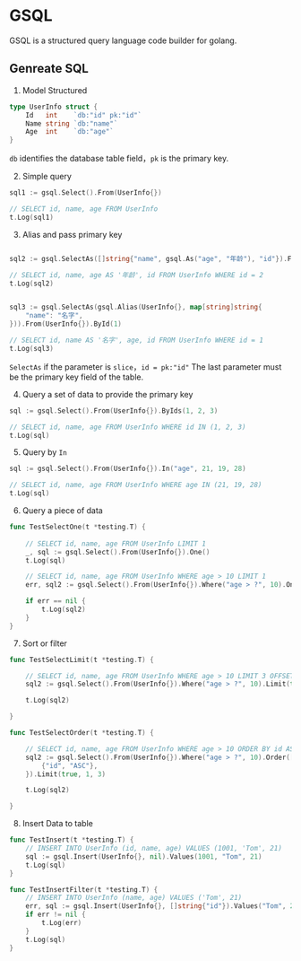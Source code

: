 # GSQL

GSQL is a structured query language code builder for golang.

## Genreate SQL

1. Model Structured

```go
type UserInfo struct {
	Id   int    `db:"id" pk:"id"`
	Name string `db:"name"`
	Age  int    `db:"age"`
}
```

`db` identifies the database table field，`pk` is the primary key.

2. Simple query

```go
sql1 := gsql.Select().From(UserInfo{})

// SELECT id, name, age FROM UserInfo
t.Log(sql1)
```


3. Alias and pass primary key

```go

sql2 := gsql.SelectAs([]string{"name", gsql.As("age", "年龄"), "id"}).From(UserInfo{}).ById(2)

// SELECT id, name, age AS '年龄', id FROM UserInfo WHERE id = 2
t.Log(sql2)


sql3 := gsql.SelectAs(gsql.Alias(UserInfo{}, map[string]string{
    "name": "名字",
})).From(UserInfo{}).ById(1)

// SELECT id, name AS '名字', age, id FROM UserInfo WHERE id = 1
t.Log(sql3)
```
`SelectAs` if the parameter is `slice`，`id = pk:"id"` The last parameter must be the primary key field of the table.

4. Query a set of data to provide the primary key

```go
sql := gsql.Select().From(UserInfo{}).ByIds(1, 2, 3)

// SELECT id, name, age FROM UserInfo WHERE id IN (1, 2, 3)
t.Log(sql)
```

5. Query by `In`
```go
sql := gsql.Select().From(UserInfo{}).In("age", 21, 19, 28)

// SELECT id, name, age FROM UserInfo WHERE age IN (21, 19, 28)
t.Log(sql)
```

6. Query a piece of data

```go
func TestSelectOne(t *testing.T) {
	
	// SELECT id, name, age FROM UserInfo LIMIT 1
	_, sql := gsql.Select().From(UserInfo{}).One()
	t.Log(sql)

	// SELECT id, name, age FROM UserInfo WHERE age > 10 LIMIT 1
	err, sql2 := gsql.Select().From(UserInfo{}).Where("age > ?", 10).One()

	if err == nil {
		t.Log(sql2)
	}
}
```

7. Sort or filter
```go
func TestSelectLimit(t *testing.T) {

	// SELECT id, name, age FROM UserInfo WHERE age > 10 LIMIT 3 OFFSET 1
	sql2 := gsql.Select().From(UserInfo{}).Where("age > ?", 10).Limit(true, 1, 3)

	t.Log(sql2)

}

func TestSelectOrder(t *testing.T) {

	// SELECT id, name, age FROM UserInfo WHERE age > 10 ORDER BY id ASC LIMIT 3 OFFSET 1
	sql2 := gsql.Select().From(UserInfo{}).Where("age > ?", 10).Order([]gsql.Rows{
		{"id", "ASC"},
	}).Limit(true, 1, 3)

	t.Log(sql2)

}
```

8. Insert Data to table

```go
func TestInsert(t *testing.T) {
	// INSERT INTO UserInfo (id, name, age) VALUES (1001, 'Tom', 21)
	sql := gsql.Insert(UserInfo{}, nil).Values(1001, "Tom", 21)
	t.Log(sql)
}

func TestInsertFilter(t *testing.T) {
	// INSERT INTO UserInfo (name, age) VALUES ('Tom', 21)
	err, sql := gsql.Insert(UserInfo{}, []string{"id"}).Values("Tom", 21).Build()
	if err != nil {
		t.Log(err)
	}
	t.Log(sql)
}
```
